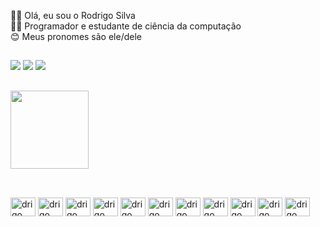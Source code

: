 🖖🏻 Olá, eu sou o Rodrigo Silva<br>👨‍💻 Programador e estudante de ciência da computação<br>😊 Meus pronomes são ele/dele<br>

##

<a href="https://www.linkedin.com/in/rodrigosilvas/" target="_blank"><img src="https://img.shields.io/badge/LinkedIn-0077B5?style=for-the-badge&logo=linkedin&logoColor=white" target="_blank"></a>
<a href="https://twitter.com/capivarapirata" target="_blank"><img src="https://img.shields.io/badge/Twitter-1DA1F2?style=for-the-badge&logo=twitter&logoColor=white"></a>
<a href="https://www.instagram.com/rudrigo_silva/" target="_blank"><img src="https://img.shields.io/badge/Instagram-E4405F?style=for-the-badge&logo=instagram&logoColor=white"></a>

##

<div>
  <a href:"https://github.com/rudrigosilva">
  <img height="125em" src="https://github-readme-stats.vercel.app/api/top-langs/?username=rudrigosilva&layout=compact&langs_count=7&theme=merko"/>
</div>

  ##
  
<div style="display: inline_block"><br>
  <img align="center" alt="drigo" height="30" width="40" src="https://cdn.jsdelivr.net/gh/devicons/devicon/icons/php/php-original.svg">
  <img align="center" alt="drigo" height="30" width="40" src="https://cdn.jsdelivr.net/gh/devicons/devicon/icons/codeigniter/codeigniter-plain-wordmark.svg">
  <img align="center" alt="drigo" height="30" width="40" src="https://cdn.jsdelivr.net/gh/devicons/devicon/icons/html5/html5-original.svg">
  <img align="center" alt="drigo" height="30" width="40" src="https://cdn.jsdelivr.net/gh/devicons/devicon/icons/css3/css3-original.svg">
  <img align="center" alt="drigo" height="30" width="40" src="https://cdn.jsdelivr.net/gh/devicons/devicon/icons/javascript/javascript-original.svg">
  <img align="center" alt="drigo" height="30" width="40" src="https://cdn.jsdelivr.net/gh/devicons/devicon/icons/c/c-original.svg">
  <img align="center" alt="drigo" height="30" width="40" src="https://cdn.jsdelivr.net/gh/devicons/devicon/icons/cplusplus/cplusplus-original.svg">
  <img align="center" alt="drigo" height="30" width="40" src="https://cdn.jsdelivr.net/gh/devicons/devicon/icons/csharp/csharp-original.svg">
  <img align= "center" alt="drigo" height="30" width="40" src="https://cdn.jsdelivr.net/gh/devicons/devicon/icons/arduino/arduino-original-wordmark.svg">
  <img align="center" alt="drigo" height="30" width="40" src="https://cdn.jsdelivr.net/gh/devicons/devicon/icons/bootstrap/bootstrap-original.svg">
  <img align="center" alt="drigo" height="30" width="40" src="https://cdn.jsdelivr.net/gh/devicons/devicon/icons/mysql/mysql-original-wordmark.svg">
</div>
